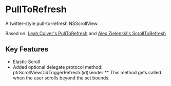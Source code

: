 # PullToRefresh

A twitter-style pull-to-refresh NSScrollView.

Based on:
[Leah Culver's PullToRefresh](https://github.com/leah/PullToRefresh "Leah Culver's PullToRefresh")
and [Alex Zielenski's ScrollToRefresh](https://github.com/alexzielenski/ScrollToRefresh "Alex Zielenski's ScrollToRefresh")

## Key Features
* Elastic Scroll
* Added optional delegate protocol method: ptrScrollViewDidTriggerRefresh:(id)sender
** This method gets called when the user scrolls beyond the set bounds.
